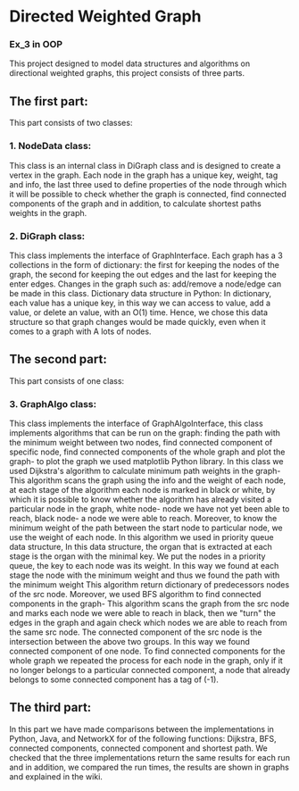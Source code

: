 
# Directed Weighted Graph

### Ex_3 in OOP

This project designed to model data structures and algorithms on directional weighted graphs,
this project consists of three parts.

## The first part:
 This part consists of two classes:

### 1. NodeData class:
This class is an internal class in DiGraph class and is designed to create a
vertex in the graph. Each node in the graph has a unique key, weight, tag and info, the last three used 
to define properties of the node through which it will be possible to check whether the graph is connected, find connected components of the graph and
in addition, to calculate shortest paths weights in the graph.

### 2. DiGraph class:
This class implements the interface of GraphInterface. Each graph has a 3 collections in the form of dictionary:
the first for keeping the nodes of the graph, the second for keeping the out edges and the last for keeping the enter edges. 
Changes in the graph such as: add/remove a node/edge can be made in this class. 
Dictionary data structure in Python: In dictionary, each value has a unique key, in this way we can access to value, 
add a value, or delete an value, with an O(1) time. 
Hence, we chose this data structure so that graph changes would be made quickly, even when it comes to a graph with A lots of nodes.

## The second part:
This part consists of one class:

### 3. GraphAlgo class: 
This class implements the interface of GraphAlgoInterface, this class implements algorithms that can be run on the graph:
finding the path with the minimum weight between two nodes, find connected component of specific node,
find  connected components of the whole graph and plot the graph- to plot the graph we used matplotlib Python library.
In this class we used Dijkstra's algorithm to calculate minimum  path weights in the graph- 
This algorithm scans the graph using the info and the weight of each node, at each stage of the algorithm each node is marked in black or white,
by which it is possible to know whether the algorithm has already visited a particular node in the graph, 
white node- node we have not yet been able to reach, black node- a node we were able to reach.
Moreover, to know the minimum weight of the path between the start node to particular node, we use the weight of each node.
In this algorithm we used in priority queue data structure,
In this data structure, the organ that is extracted at each stage is the organ with the minimal key. We put the nodes in a priority queue, the key to each node was its weight. In this way we found at each stage the node with the minimum weight and thus we found the path with the minimum weight
This algorithm return dictionary of predecessors nodes of the src node.
Moreover, we used BFS algorithm to find connected components in the graph- This algorithm scans the graph from 
the src node and marks each node we were able to reach in black,
then we "turn" the edges in the graph and again check which nodes we are able to reach from the same src node.
The connected component of the src node is the intersection between the above two groups.
In this way we found connected component of one node.
To find connected components for the whole graph we repeated the process for each node in the graph,
only if it no longer belongs to a particular connected component,
a node that already belongs to some connected component has a tag of (-1).

## The third part:
In this part we have made comparisons between the implementations in Python, Java, and NetworkX for of the following functions:
Dijkstra, BFS,  connected components,  connected component and shortest path.
We checked that the three implementations return the same results for each run and in addition, 
we compared the run times, the results are shown in graphs and explained in the wiki.




